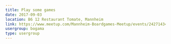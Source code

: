 ```yaml
---
title: Play some games
date: 2017-09-03
location: B6 12 Restaurant Tomate, Mannheim
link: https://www.meetup.com/Mannheim-Boardgames-Meetup/events/242714347/
usergroup: bogama
type: usergroup
---
```

